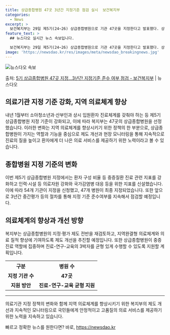 ```yaml
---
title: 상급종합병원 47곳 3년간 지정기준 점검 실시  보건복지부
categories:
  - News
excerpt: >
  보건복지부는 29일 제5기(24~26) 상급종합병원으로 기관 47곳을 지정한다고 발표했다. 상급종합병원은 중…
feature_text: >
  ## 뉴스다오 실시간 뉴스 속보입니다.

  보건복지부는 29일 제5기(24~26) 상급종합병원으로 기관 47곳을 지정한다고 발표했다. 상급종합병원은 중…
image: 'https://newsdao.kr/res/images/meta/newsdao_breakingnews.jpg'
---
```


![뉴스다오 속보](https://newsdao.kr/res/images/meta/newsdao_breakingnews.jpg)

<p>출처: <a href="https://newsdao.kr/2903" rel="dofollow">5기 상급종합병원 47곳 지정…3년간 지정기준 준수 여부 점검 - 보건복지부</a> | 뉴스다오</p>

<h2 data-ke-size="size26">의료기관 지정 기준 강화, 지역 의료체계 향상</h2>
<p data-ke-size="size16">내년 1월부터 소아청소년과·산부인과 상시 입원환자 진료체계를 갖춰야 하는 등 제5기 상급종합병원 지정 기준이 강화되고, 이에 따라 복지부는 47곳의 상급종합병원을 선정했습니다. 이러한 변화는 지역 의료체계를 향상시키기 위한 정책의 한 부분으로, 상급종합병원이 가지는 역할과 기능을 중심으로 제도 개선과 현장 모니터링을 통해 지속적으로 진료의 질을 높이고 환자에게 더 나은 의료 서비스를 제공하기 위한 노력이라고 볼 수 있습니다.</p>

<h2 data-ke-size="size24">종합병원 지정 기준의 변화</h2>
<p data-ke-size="size16">이번 제5기 상급종합병원 지정에서는 환자 구성 비율 등 중증질환 진료 관련 지표를 강화하고 인력·시설 등 의료자원 강화와 국가감염병 대응 등을 위한 지표를 신설했습니다. 이에 따라 54개 기관이 지정을 신청했고, 47개 병원이 최종 지정되었습니다. 또한 앞으로 3년간 중간평가 등의 절차를 통해 지정 기준 준수여부를 지속해서 점검할 예정입니다.</p>

<h2 data-ke-size="size24">의료체계의 향상과 개선 방향</h2>
<p data-ke-size="size16">복지부는 상급종합병원의 지정·평가 제도 전반을 재검토하고, 지역완결형 의료체계와 의료 질적 향상에 기여하도록 제도 개선을 추진할 예정입니다. 또한 상급종합병원이 중증 진료 역할에 집중하며 진료-연구-교육의 3박자를 균형 있게 수행할 수 있도록 지원할 계획입니다.</p>

<table>
    <tr>
        <th>구분</th>
        <th>병원 수</th>
    </tr>
    <tr>
        <td style="text-align: center; height: 17px;"><b>지정 기관 수</b></td>
        <td style="text-align: center; height: 17px;"><b>47곳</b></td>
    </tr>
    <tr>
        <td style="text-align: center; height: 17px;"><b>지원 방안</b></td>
        <td style="text-align: center; height: 17px;"><b>진료-연구-교육 균형 지원</b></td>
    </tr>
</table>

<hr>
<p data-ke-size="size16">의료기관 지정 정책의 변화와 함께 지역 의료체계를 향상시키기 위한 복지부의 제도 개선과 지속적인 모니터링으로 국민들에게 안정적이고 고품질의 의료 서비스를 제공하기 위한 노력을 지속하고 있습니다.</p> 

빠르고 정확한 뉴스를 원한다면? 바로, <a href="https://newsdao.kr" rel="dofollow">https://newsdao.kr</a>


    
